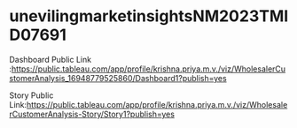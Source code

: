 # unevilingmarketinsightsNM2023TMID07691


Dashboard Public Link :https://public.tableau.com/app/profile/krishna.priya.m.v./viz/WholesalerCustomerAnalysis_16948779525860/Dashboard1?publish=yes

Story Public Link:https://public.tableau.com/app/profile/krishna.priya.m.v./viz/WholesalerCustomerAnalysis-Story/Story1?publish=yes
